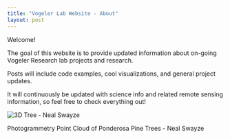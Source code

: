 ```yaml
---
title: "Vogeler Lab Website - About"
layout: post
---
```


Welcome!

The goal of this website is to provide updated information about on-going Vogeler Research lab projects and research.

Posts will include code examples, cool visualizations, and general project updates.

It will continuously be updated with science info and related remote sensing information, so feel free to check everything out!


![3D Tree - Neal Swayze](https://i.imgur.com/ZWOQWTy.png)

Photogrammetry Point Cloud of Ponderosa Pine Trees - Neal Swayze
